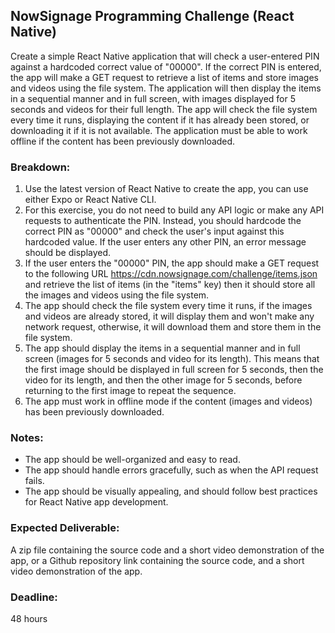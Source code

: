 ## NowSignage Programming Challenge (React Native)

Create a simple React Native application that will check a user-entered PIN against a hardcoded correct value of "00000". If the correct PIN is entered, the app will make a GET request to retrieve a list of items and store images and videos using the file system. The application will then display the items in a sequential manner and in full screen, with images displayed for 5 seconds and videos for their full length. The app will check the file system every time it runs, displaying the content if it has already been stored, or downloading it if it is not available. The application must be able to work offline if the content has been previously downloaded.

### Breakdown:

1.  Use the latest version of React Native to create the app, you can use either Expo or React Native CLI.
2.  For this exercise, you do not need to build any API logic or make any API requests to authenticate the PIN. Instead, you should hardcode the correct PIN as "00000" and check the user's input against this hardcoded value. If the user enters any other PIN, an error message should be displayed.
3. If the user enters the "00000" PIN, the app should make a GET request to the following URL https://cdn.nowsignage.com/challenge/items.json and retrieve the list of items (in the "items" key) then it should store all the images and videos using the file system.
4.  The app should check the file system every time it runs, if the images and videos are already stored, it will display them and won't make any network request, otherwise, it will download them and store them in the file system.
5.  The app should display the items in a sequential manner and in full screen (images for 5 seconds and video for its length). This means that the first image should be displayed in full screen for 5 seconds, then the video for its length, and then the other image for 5 seconds, before returning to the first image to repeat the sequence.
6.  The app must work in offline mode if the content (images and videos) has been previously downloaded.

### Notes:

-   The app should be well-organized and easy to read.
-   The app should handle errors gracefully, such as when the API request fails.
-   The app should be visually appealing, and should follow best practices for React Native app development.

### Expected Deliverable:
A zip file containing the source code and a short video demonstration of the app, or a Github repository link containing the source code, and a short video demonstration of the app.

### Deadline:
48 hours
